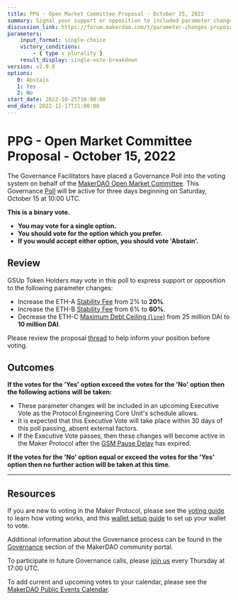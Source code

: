 ```yaml
---
title: PPG - Open Market Committee Proposal - October 25, 2022
summary: Signal your support or opposition to included parameter changes based on the recommendation of the Maker Open Market Committee.
discussion_link: https://forum.makerdao.com/t/parameter-changes-proposal-ppg-omc-001-29-september-2022/18143
parameters:
    input_format: single-choice
    victory_conditions:
        - { type : plurality }
    result_display: single-vote-breakdown
version: v2.0.0
options:
   0: Abstain
   1: Yes
   2: No
start_date: 2022-10-25T10:00:00
end_date: 2022-11-17T21:00:00
---
```

# PPG - Open Market Committee Proposal - October 15, 2022

The Governance Facilitators have placed a Governance Poll into the voting system on behalf of the [MakerDAO Open Market Committee](https://forum.makerdao.com/t/parameter-proposal-group-makerdao-open-market-committee/7355). This Governance [Poll](https://community-development.makerdao.com/en/learn/governance/on-chain-gov) will be active for three days beginning on Saturday, October 15 at 10:00 UTC.

**This is a binary vote.**
- **You may vote for a single option.**
- **You should vote for the option which you prefer.**
- **If you would accept either option, you should vote 'Abstain'.**

## Review

GSUp Token Holders may vote in this poll to express support or opposition to the following parameter changes:

- Increase the ETH-A [Stability Fee](https://manual.makerdao.com/parameter-index/vault-risk/param-stability-fee) from 2% to **20%**.
- Increase the ETH-B [Stability Fee](https://manual.makerdao.com/parameter-index/vault-risk/param-stability-fee) from 6% to **60%**.
- Decrease the ETH-C [Maximum Debt Ceiling (`line`)](https://manual.makerdao.com/module-index/module-dciam#maximum-debt-ceiling-line) from 25 million DAI to **10 million DAI**.

Please review the proposal [thread](https://forum.makerdao.com/t/parameter-changes-proposal-ppg-omc-001-29-september-2022/18143) to help inform your position before voting.

## Outcomes

**If the votes for the 'Yes' option exceed the votes for the 'No' option then the following actions will be taken:**
* These parameter changes will be included in an upcoming Executive Vote as the Protocol Engineering Core Unit's schedule allows.
* It is expected that this Executive Vote will take place within 30 days of this poll passing, absent external factors.
* If the Executive Vote passes, then these changes will become active in the Maker Protocol after the [GSM Pause Delay](https://manual.makerdao.com/parameter-index/core/param-gsm-pause-delay) has expired.

**If the votes for the 'No' option equal or exceed the votes for the 'Yes' option then no further action will be taken at this time.**

---

## Resources

If you are new to voting in the Maker Protocol, please see the [voting guide](https://community-development.makerdao.com/en/learn/governance/how-voting-works/) to learn how voting works, and this [wallet setup guide](https://community-development.makerdao.com/en/learn/governance/voting-setup/) to set up your wallet to vote.

Additional information about the Governance process can be found in the [Governance](https://community-development.makerdao.com/en/learn/governance) section of the MakerDAO community portal.

To participate in future Governance calls, please [join us](https://github.com/makerdao/community/tree/master/governance/governance-and-risk-meetings) every Thursday at 17:00 UTC.

To add current and upcoming votes to your calendar, please see the [MakerDAO Public Events Calendar](https://calendar.google.com/calendar/embed?src=makerdao.com_3efhm2ghipksegl009ktniomdk%40group.calendar.google.com&ctz=UTC&mode=week&showCalendars=0&showPrint=0).
